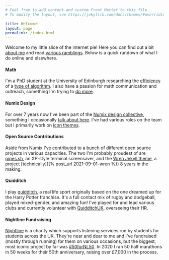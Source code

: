 ```yaml
---
# Feel free to add content and custom Front Matter to this file.
# To modify the layout, see https://jekyllrb.com/docs/themes/#overriding-theme-defaults

title: Welcome!
layout: page
permalink: /index.html
---
```


Welcome to my little slice of the internet pie! Here you can find out a bit [about me](about) and read [various ramblings](blog). Below is a quick rundown of what I do online and elsewhere.

#### Math

I'm a PhD student at the University of Edinburgh researching the [efficiency](https://en.wikipedia.org/wiki/Numerical_linear_algebra) of a [type of algorithm](https://en.wikipedia.org/wiki/Portfolio_optimization#Specific_approaches). I also have a passion for math communication and outreach, something I'm trying to [do more](blog/tags/#math).

#### Numix Design

For over 7 years now I've been part of the [Numix design collective](https://numixproject.github.io/), something I occasionally [talk about here](blog/tags/#numix). I've had various roles on the team but I primarily work on [icon themes](https://github.com/numixproject/numix-core).

#### Open Source Contributions

Aside from Numix I've contributed to a bunch of different open source projects in various capacities. The two I'm probably proudest of are [pipes.sh](https://github.com/pipeseroni/pipes.sh), an XP-style terminal screensaver, and the [Wren Jekyll theme](https://github.com/Foggalong/Wren), a project [technically]({% post_url 2021-09-01-wren %}) 8 years in the making.

#### Quidditch

I play [quidditch](https://en.wikipedia.org/wiki/Quidditch_(real-life_sport)), a real life sport originally based on the one dreamed up for the Harry Potter franchise. It's a full contact mix of rugby and dodgeball, played mixed-gender, and amazing fun! I've played for and lead various clubs and currently volunteer with [QuidditchUK](https://quidditchuk.org/), overseeing their HR.

#### Nightline Fundraising

[Nightline](https://nightline.ac.uk) is a charity which supports listening services run by students for students across the UK. They're near and dear to me and I've fundraised (mostly through running) for them on various occasions, but the biggest, most iconic project by far was [#50forNL50](https://justgiving.com/fundraising/50fornl50). In 2020 I ran 50 half marathons in 50 weeks for their 50th anniversary, raising over £7,000 in the process.
